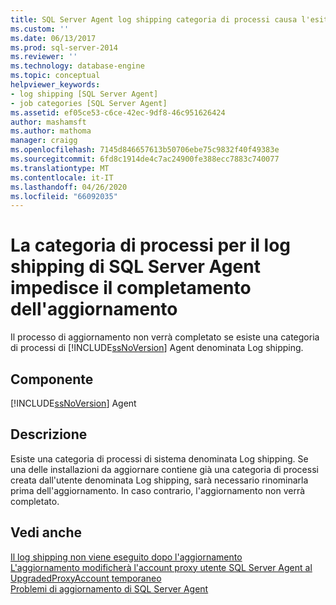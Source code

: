 ```yaml
---
title: SQL Server Agent log shipping categoria di processi causa l'esito negativo dell'aggiornamento | Microsoft Docs
ms.custom: ''
ms.date: 06/13/2017
ms.prod: sql-server-2014
ms.reviewer: ''
ms.technology: database-engine
ms.topic: conceptual
helpviewer_keywords:
- log shipping [SQL Server Agent]
- job categories [SQL Server Agent]
ms.assetid: ef05ce53-c6ce-42ec-9df8-46c951626424
author: mashamsft
ms.author: mathoma
manager: craigg
ms.openlocfilehash: 7145d846657613b50706ebe75c9832f40f49383e
ms.sourcegitcommit: 6fd8c1914de4c7ac24900fe388ecc7883c740077
ms.translationtype: MT
ms.contentlocale: it-IT
ms.lasthandoff: 04/26/2020
ms.locfileid: "66092035"
---
```

# <a name="sql-server-agent-log-shipping-job-category-causes-upgrade-to-fail"></a>La categoria di processi per il log shipping di SQL Server Agent impedisce il completamento dell'aggiornamento
  Il processo di aggiornamento non verrà completato se esiste una categoria di processi di [!INCLUDE[ssNoVersion](../../includes/ssnoversion-md.md)] Agent denominata Log shipping.  
  
## <a name="component"></a>Componente  
 [!INCLUDE[ssNoVersion](../../includes/ssnoversion-md.md)] Agent  
  
## <a name="description"></a>Descrizione  
 Esiste una categoria di processi di sistema denominata Log shipping. Se una delle installazioni da aggiornare contiene già una categoria di processi creata dall'utente denominata Log shipping, sarà necessario rinominarla prima dell'aggiornamento. In caso contrario, l'aggiornamento non verrà completato.  
  
## <a name="see-also"></a>Vedi anche  
 [Il log shipping non viene eseguito dopo l'aggiornamento](../../../2014/sql-server/install/log-shipping-will-not-run-after-upgrading.md)   
 [L'aggiornamento modificherà l'account proxy utente SQL Server Agent al UpgradedProxyAccount temporaneo](../../../2014/sql-server/install/upgrading-changes-sql-server-agent-user-proxy-account-to-temporary-account.md)   
 [Problemi di aggiornamento di SQL Server Agent](../../../2014/sql-server/install/sql-server-agent-upgrade-issues.md)  
  
  
